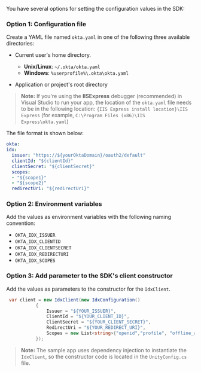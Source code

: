 You have several options for setting the configuration values in the SDK:

### Option 1: Configuration file

Create a YAML file named `okta.yaml` in one of the following three available directories:

* Current user's home directory.
  * **Unix/Linux**:    `~/.okta/okta.yaml`
  * **Windows**:       `%userprofile%\.okta\okta.yaml`

* Application or project's root directory

> **Note:** If you're using the **IISExpress** debugger (recommended) in Visual Studio
to run your app, the location of the `okta.yaml` file needs to be in the
following location: `{IIS Express install location}\IIS Express`
(for example, `C:\Program Files (x86)\IIS Express\okta.yaml`)

The file format is shown below:

```yaml
okta:
idx:
  issuer: "https://${yourOktaDomain}/oauth2/default"
  clientId: "${clientId}"
  clientSecret: "${clientSecret}"
  scopes:
  - "${scope1}"
  - "${scope2}"
  redirectUri: "${redirectUri}"
```

### Option 2: Environment variables

Add the values as environment variables with the following naming convention:

* `OKTA_IDX_ISSUER`
* `OKTA_IDX_CLIENTID`
* `OKTA_IDX_CLIENTSECRET`
* `OKTA_IDX_REDIRECTURI`
* `OKTA_IDX_SCOPES`

### Option 3: Add parameter to the SDK's client constructor

Add the values as parameters to the constructor for the `IdxClient`.

```csharp
 var client = new IdxClient(new IdxConfiguration()
           {
               Issuer = "${YOUR_ISSUER}",
               ClientId = "${YOUR_CLIENT_ID}",
               ClientSecret = "${YOUR_CLIENT_SECRET}",
               RedirectUri = "${YOUR_REDIRECT_URI}",
               Scopes = new List<string>{"openid","profile", "offline_access"}
           });
```

> **Note:** The sample app uses dependency injection to instantiate the `IdxClient`,
so the constructor code is located in the `UnityConfig.cs` file.
